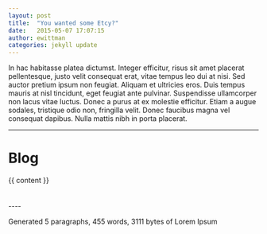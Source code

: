 ```yaml
---
layout: post
title:  "You wanted some Etcy?"
date:   2015-05-07 17:07:15
author: ewittman
categories: jekyll update
---
```

In hac habitasse platea dictumst. Integer efficitur, risus sit amet placerat pellentesque, justo velit consequat erat, vitae tempus leo dui at nisi. Sed auctor pretium ipsum non feugiat. Aliquam et ultricies eros. Duis tempus mauris at nisl tincidunt, eget feugiat ante pulvinar. Suspendisse ullamcorper non lacus vitae luctus. Donec a purus at ex molestie efficitur. Etiam a augue sodales, tristique odio non, fringilla velit. Donec faucibus magna vel consequat dapibus. Nulla mattis nibh in porta placerat.

<!--more-->

----
<div id="content" class="row tbd">
    <div class="col-lg-12" style="margin-bottom: 35px">
        <h1 class="section-header">Blog</h1>
        <article class="post-content">
          {{ content }}
        </article>
    </div>
</div>
----

Generated 5 paragraphs, 455 words, 3111 bytes of Lorem Ipsum

